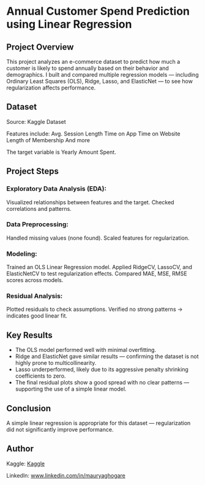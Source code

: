 # Annual Customer Spend Prediction using Linear Regression


## Project Overview
This project analyzes an e-commerce dataset to predict how much a customer is likely to spend annually based on their behavior and demographics.
I built and compared multiple regression models — including Ordinary Least Squares (OLS), Ridge, Lasso, and ElasticNet — to see how regularization affects performance.


## Dataset
Source: Kaggle Dataset

Features include:
Avg. Session Length
Time on App
Time on Website
Length of Membership
And more

The target variable is Yearly Amount Spent.


## Project Steps
### Exploratory Data Analysis (EDA):
Visualized relationships between features and the target.
Checked correlations and patterns.


### Data Preprocessing:
Handled missing values (none found).
Scaled features for regularization.


### Modeling:
Trained an OLS Linear Regression model.
Applied RidgeCV, LassoCV, and ElasticNetCV to test regularization effects.
Compared MAE, MSE, RMSE scores across models.


### Residual Analysis:
Plotted residuals to check assumptions.
Verified no strong patterns → indicates good linear fit.


## Key Results
- The OLS model performed well with minimal overfitting.
- Ridge and ElasticNet gave similar results — confirming the dataset is not highly prone to multicollinearity.
- Lasso underperformed, likely due to its aggressive penalty shrinking coefficients to zero.
- The final residual plots show a good spread with no clear patterns — supporting the use of a simple linear model.


## Conclusion
A simple linear regression is appropriate for this dataset — regularization did not significantly improve performance.


## Author
Kaggle: [Kaggle](https://www.kaggle.com/mauryaghogare)

LinkedIn: www.linkedin.com/in/mauryaghogare

